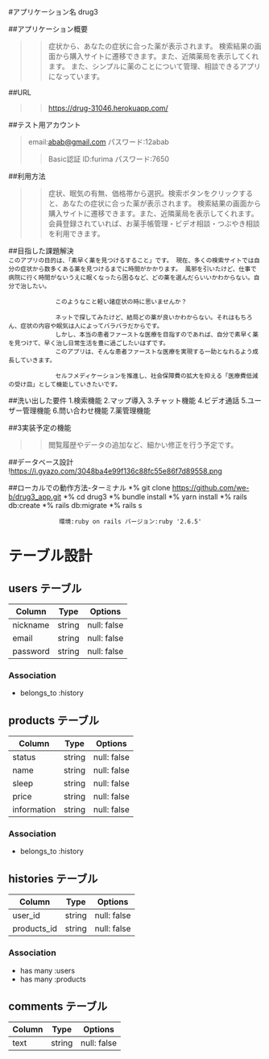 #アプリケーション名	drug3

##アプリケーション概要   

>>症状から、あなたの症状に合った薬が表示されます。
>検索結果の画面から購入サイトに遷移できます。また、近隣薬局を表示してくれます。
>また、シンプルに薬のことについて管理、相談できるアプリになっています。

##URL	             

>>https://drug-31046.herokuapp.com/

##テスト用アカウント  
>email:abab@gmail.com 
>パスワード:12abab	
>>Basic認証 
>ID:furima 
>パスワード:7650 

##利用方法	  
>>症状、眠気の有無、価格帯から選択。検索ボタンをクリックすると、あなたの症状に合った薬が表示されます。
>検索結果の画面から購入サイトに遷移できます。また、近隣薬局を表示してくれます。
>会員登録されていれば、お薬手帳管理・ビデオ相談・つぶやき相談を利用できます。

##目指した課題解決	  
`このアプリの目的は、「素早く薬を見つけるすること」です。
現在、多くの検索サイトでは自分の症状から数多くある薬を見つけるまでに時間がかかります。
風邪を引いたけど、仕事で病院に行く時間がないうえに眠くなったら困るなど、どの薬を選んだらいいかわからない。自分で治したい。`

                 このようなこと軽い諸症状の時に思いませんか？

                 ネットで探してみたけど、結局どの薬が良いかわからない。それはもちろん、症状の内容や眠気は人によってバラバラだからです。 
                 しかし、本当の患者ファーストな医療を目指すのであれば、自分で素早く薬を見つけて、早く治し日常生活を豊に過ごしたいはずです。 
                 このアプリは、そんな患者ファーストな医療を実現する一助となれるよう成長していきます。

                 セルフメディケーションを推進し、社会保障費の拡大を抑える「医療費低減の受け皿」として機能していきたいです。

##洗い出した要件	1.検索機能 2.マップ導入 3.チャット機能 4.ビデオ通話 5.ユーザー管理機能 6.問い合わせ機能 7.薬管理機能

##3実装予定の機能	
>>閲覧履歴やデータの追加など、細かい修正を行う予定です。

##データベース設計	!https://i.gyazo.com/3048ba4e99f136c88fc55e86f7d89558.png

##ローカルでの動作方法-ターミナル
                  *% git clone https://github.com/we-b/drug3_app.git
                  *% cd drug3
                  *% bundle install
                  *% yarn install 
                  *% rails db:create
                  *% rails db:migrate
                  *% rails s

                  環境:ruby on rails バージョン:ruby '2.6.5'

# テーブル設計

## users テーブル

| Column         | Type   | Options     |
| -------------- | ------ | ----------- |
| nickname       | string | null: false |
| email          | string | null: false |
| password       | string | null: false | 


### Association

- belongs_to :history

## products テーブル

| Column         | Type   | Options     |
| -------------- | ------ | ----------- |
| status         | string | null: false |
| name           | string | null: false |
| sleep          | string | null: false | 
| price          | string | null: false |
| information    | string | null: false | 

### Association

- belongs_to :history

## histories テーブル

| Column         | Type   | Options     |
| -------------- | ------ | ----------- |
| user_id        | string | null: false |
| products_id    | string | null: false |

### Association

- has many :users
- has many :products

## comments テーブル

| Column         | Type   | Options     |
| -------------- | ------ | ----------- |
| text           | string | null: false |